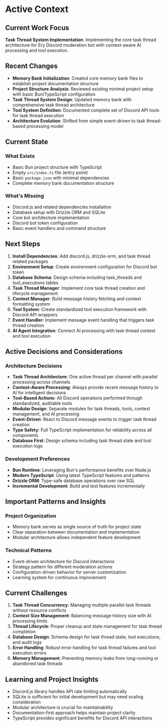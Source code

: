# Active Context

## Current Work Focus

**Task Thread System Implementation**: Implementing the core task thread architecture for Ery Discord moderation bot with context-aware AI processing and tool execution.

## Recent Changes

- **Memory Bank Initialization**: Created core memory bank files to establish project documentation structure
- **Project Structure Analysis**: Reviewed existing minimal project setup with basic Bun/TypeScript configuration
- **Task Thread System Design**: Updated memory bank with comprehensive task thread architecture
- **Tool System Definition**: Documented complete set of Discord API tools for task thread execution
- **Architecture Evolution**: Shifted from simple event-driven to task thread-based processing model

## Current State

### What Exists
- Basic Bun project structure with TypeScript
- Empty `src/index.ts` file (entry point)
- Basic `package.json` with minimal dependencies
- Complete memory bank documentation structure

### What's Missing
- Discord.js and related dependencies installation
- Database setup with Drizzle ORM and SQLite
- Core bot architecture implementation
- Discord bot token configuration
- Basic event handlers and command structure

## Next Steps

1. **Install Dependencies**: Add discord.js, drizzle-orm, and task thread related packages
2. **Environment Setup**: Create environment configuration for Discord bot token
3. **Database Schema**: Design schema including task_threads and tool_executions tables
4. **Task Thread Manager**: Implement core task thread creation and lifecycle management
5. **Context Manager**: Build message history fetching and context formatting system
6. **Tool System**: Create standardized tool execution framework with Discord API wrappers
7. **Event Handler**: Implement message event handling that triggers task thread creation
8. **AI Agent Integration**: Connect AI processing with task thread context and tool execution

## Active Decisions and Considerations

### Architecture Decisions
- **Task Thread Architecture**: One active thread per channel with parallel processing across channels
- **Context-Aware Processing**: Always provide recent message history to AI for intelligent decisions
- **Tool-Based Actions**: All Discord operations performed through standardized, auditable tools
- **Modular Design**: Separate modules for task threads, tools, context management, and AI processing
- **Event-Driven**: React to Discord message events to trigger task thread creation
- **Type Safety**: Full TypeScript implementation for reliability across all components
- **Database First**: Design schema including task thread state and tool execution logs

### Development Preferences
- **Bun Runtime**: Leveraging Bun's performance benefits over Node.js
- **Modern TypeScript**: Using latest TypeScript features and patterns
- **Drizzle ORM**: Type-safe database operations over raw SQL
- **Incremental Development**: Build and test features incrementally

## Important Patterns and Insights

### Project Organization
- Memory bank serves as single source of truth for project state
- Clear separation between documentation and implementation
- Modular architecture allows independent feature development

### Technical Patterns
- Event-driven architecture for Discord interactions
- Strategy pattern for different moderation actions
- Configuration-driven behavior for server customization
- Learning system for continuous improvement

## Current Challenges

1. **Task Thread Concurrency**: Managing multiple parallel task threads without resource conflicts
2. **Context Size Management**: Balancing message history size with AI processing limits
3. **Thread Lifecycle**: Proper cleanup and state management for task thread completion
4. **Database Design**: Schema design for task thread state, tool executions, and audit logs
5. **Error Handling**: Robust error handling for task thread failures and tool execution errors
6. **Memory Management**: Preventing memory leaks from long-running or abandoned task threads

## Learning and Project Insights

- Discord.js library handles API rate limiting automatically
- SQLite is sufficient for initial development but may need scaling consideration
- Modular architecture is crucial for maintainability
- Documentation-first approach helps maintain project clarity
- TypeScript provides significant benefits for Discord API interactions
